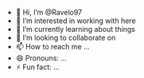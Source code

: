 - 👋 Hi, I’m @Ravelo97
- 👀 I’m interested in working with here
- 🌱 I’m currently learning about things
- 💞️ I’m looking to collaborate on 
- 📫 How to reach me ...
- 😄 Pronouns: ...
- ⚡ Fun fact: ...

<!---
Ravelo97/Ravelo97 is a ✨ special ✨ repository because its `README.md` (this file) appears on your GitHub profile.
You can click the Preview link to take a look at your changes.
--->
